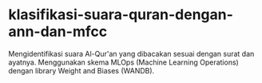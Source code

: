 # klasifikasi-suara-quran-dengan-ann-dan-mfcc
Mengidentifikasi suara Al-Qur'an yang dibacakan sesuai dengan surat dan ayatnya. Menggunakan skema MLOps (Machine Learning Operations) dengan library Weight and Biases (WANDB).
